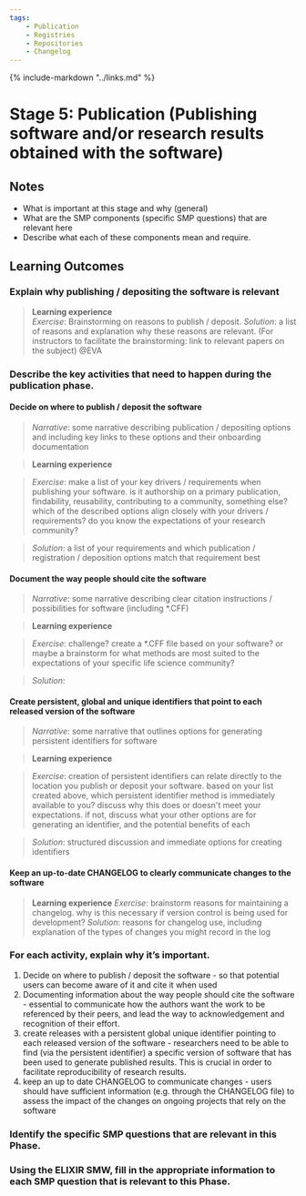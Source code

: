 ```yaml
---
tags:
    - Publication
    - Registries
    - Repositories
    - Changelog
---
```


{% include-markdown "../links.md" %}

# Stage 5: Publication (Publishing software and/or research results obtained with the software)

## Notes

- What is important at this stage and why (general)
- What are the SMP components (specific SMP questions) that are relevant here
- Describe what each of these components mean and require.


## Learning Outcomes

### Explain why publishing / depositing the software is relevant

> **Learning experience**    
> _Exercise_: Brainstorming on reasons to publish / deposit. 
> _Solution_: a list of reasons and explanation why these reasons are relevant. 
>  (For instructors to facilitate the brainstorming: link to relevant papers on the subject) @EVA

### Describe the key activities that need to happen during the publication phase.


#### Decide on where to publish / deposit the software

> _Narrative_: some narrative describing publication / depositing options and including key links to these options and their onboarding documentation 

> **Learning experience**

> _Exercise_: make a list of your key drivers / requirements when publishing your software. is it authorship on a primary publication, findability, reusability, contributing to a community, something else? which of the described options align closely with your drivers / requirements? do you know the expectations of your research community?

> _Solution_: a list of your requirements and which publication / registration / deposition options match that requirement best


#### Document the way people should cite the software

> _Narrative_: some narrative describing clear citation instructions / possibilities for software (including *.CFF) 

> **Learning experience**

> _Exercise_: challenge? create a *.CFF file based on your software? or maybe a brainstorm for what methods are most suited to the expectations of your specific life science community?

> _Solution_: 


#### Create persistent, global and unique identifiers that point to each released version of the software 

> _Narrative_: some narrative that outlines options for generating persistent identifiers for software 

> **Learning experience**

> _Exercise_: creation of persistent identifiers can relate directly to the location you publish or deposit your software. based on your list created above, which persistent identifier method is immediately available to you?
> discuss why this does or doesn't meet your expectations. if not, discuss what your other options are for generating an identifier, and the potential benefits of each 

> _Solution_: structured discussion and immediate options for creating identifiers


#### Keep an up-to-date CHANGELOG to clearly communicate changes to the software

> **Learning experience**
> _Exercise_: brainstorm reasons for maintaining a changelog. why is this necessary if version control is being used for development?
> _Solution_: reasons for changelog use, including explanation of the types of changes you might record in the log


### For each activity, explain why it’s important.

1. Decide on where to publish / deposit the software - so that potential users can become aware of it and cite it when used
2. Documenting information about the way people should cite the software - essential to communicate how the authors want the work to be referenced by their peers, and lead the way to acknowledgement and recognition of their effort. 
3. create releases with a persistent global unique identifier pointing to each released version of the software - researchers need to be able to find (via the persistent identifier) a specific version of software that has been used to generate published results. This is crucial in order to facilitate reproducibility of research results. 
4. keep an up to date CHANGELOG to communicate changes - users should have sufficient information (e.g. through the CHANGELOG file) to assess the impact of the changes on ongoing projects that rely on the software

### Identify the specific SMP questions that are relevant in this Phase.

### Using the ELIXIR SMW, fill in the appropriate information to each SMP question that is relevant to this Phase.

